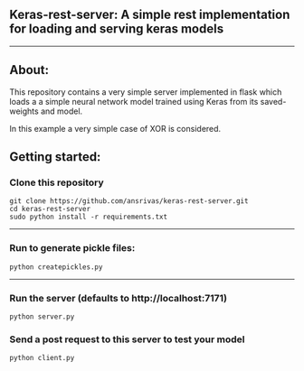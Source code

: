 ## Keras-rest-server: A simple rest implementation for loading and serving keras models
------------------
## About:
This repository contains a very simple server implemented in flask which loads a
a simple neural network model trained using Keras from its saved-weights and
model.

In this example a very simple case of XOR is considered.
## Getting started:

### Clone this repository
```
git clone https://github.com/ansrivas/keras-rest-server.git
cd keras-rest-server
sudo python install -r requirements.txt
```
------------------
### Run to generate pickle files:
```
python createpickles.py
```
------------------
### Run the server (defaults to http://localhost:7171)
```
python server.py
```

### Send a post request to this server to test your model
```
python client.py
```
